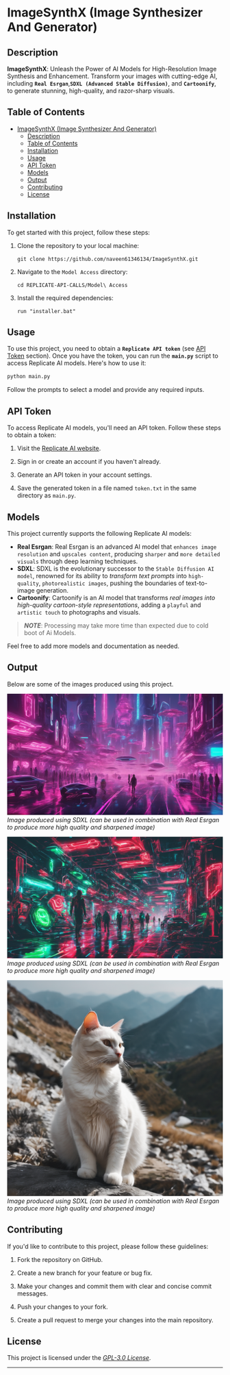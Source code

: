 # ImageSynthX (Image Synthesizer And Generator)

## Description

**ImageSynthX**: Unleash the Power of AI Models for High-Resolution Image Synthesis and Enhancement. Transform your images with cutting-edge AI, including **`Real Esrgan`**,**`SDXL (Advanced Stable Diffusion)`**, and **`Cartoonify`**, to generate stunning, high-quality, and razor-sharp visuals.

## Table of Contents

- [ImageSynthX (Image Synthesizer And Generator)](#imagesynthx-image-synthesizer-and-generator)
  - [Description](#description)
  - [Table of Contents](#table-of-contents)
  - [Installation](#installation)
  - [Usage](#usage)
  - [API Token](#api-token)
  - [Models](#models)
  - [Output](#output)
  - [Contributing](#contributing)
  - [License](#license)

## Installation

To get started with this project, follow these steps:

1. Clone the repository to your local machine:

   ```
   git clone https://github.com/naveen61346134/ImageSynthX.git
   ```

2. Navigate to the `Model Access` directory:

   ```
   cd REPLICATE-API-CALLS/Model\ Access
   ```

3. Install the required dependencies:

   ```
   run "installer.bat"
   ```

## Usage

To use this project, you need to obtain a **`Replicate API token`** (see [API Token](#api-token) section). Once you have the token, you can run the **`main.py`** script to access Replicate AI models. Here's how to use it:

```python
python main.py
```

Follow the prompts to select a model and provide any required inputs.

## API Token

To access Replicate AI models, you'll need an API token. Follow these steps to obtain a token:

1. Visit the [Replicate AI website](https://www.replicate.ai/).

2. Sign in or create an account if you haven't already.

3. Generate an API token in your account settings.

4. Save the generated token in a file named `token.txt` in the same directory as `main.py`.

## Models

This project currently supports the following Replicate AI models:

- **Real Esrgan**: Real Esrgan is an advanced AI model that `enhances image resolution` and `upscales content`, producing `sharper` and `more detailed visuals` through deep learning techniques.
- **SDXL**: SDXL is the evolutionary successor to the `Stable Diffusion AI model`, renowned for its ability to *transform text prompts* into `high-quality`, `photorealistic images`, pushing the boundaries of text-to-image generation.
- **Cartoonify**: Cartoonify is an AI model that transforms *real images into high-quality cartoon-style representations*, adding a `playful` and `artistic touch` to photographs and visuals.

> ***NOTE***: Processing may take more time than expected due to cold boot of Ai Models.

Feel free to add more models and documentation as needed.

## Output
Below are some of the images produced using this project.  

![OUTPUT 1](https://github.com/naveen61346134/ImageSynthX-Outputs/blob/main/asr.jpeg)
*Image produced using SDXL (can be used in combination with Real Esrgan to produce more high quality and sharpened image)*

![OUTPUT 2](https://github.com/naveen61346134/ImageSynthX-Outputs/blob/main/new.jpeg)
*Image produced using SDXL (can be used in combination with Real Esrgan to produce more high quality and sharpened image)*

![OUTPUT 3](https://github.com/naveen61346134/ImageSynthX-Outputs/blob/main/cat.jpeg)
*Image produced using SDXL (can be used in combination with Real Esrgan to produce more high quality and sharpened image)*

## Contributing

If you'd like to contribute to this project, please follow these guidelines:

1. Fork the repository on GitHub.

2. Create a new branch for your feature or bug fix.

3. Make your changes and commit them with clear and concise commit messages.

4. Push your changes to your fork.

5. Create a pull request to merge your changes into the main repository.

## License

This project is licensed under the [*GPL-3.0 License*](LICENSE).

---
